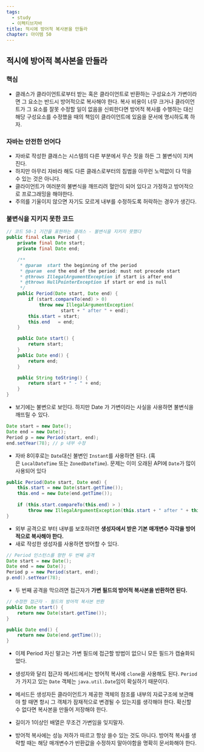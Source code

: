```yaml
---
tags:
  - study
  - 이펙티브자바
title: 적시에 방어적 복사본을 만들라
chapter: 아이템 50
---
```

## 적시에 방어적 복사본을 만들라

### 핵심
- 클래스가 클라이언트로부터 받는 혹은 클라이언트로 반환하는 구성요소가 가변이라면 그 요소는 반드시 방어적으로 복사해야 한다. 복사 비용이 너무 크거나 클라이언트가 그 요소를 잘못 수정할 일이 없음을 신뢰한다면 방어적 복사를 수행하는 대신 해당 구성요소를 수정했을 때의 책임이 클라이언트에 있음을 문서에 명시하도록 하자.

### 자바는 안전한 언어다
- 자바로 작성한 클래스는 시스템의 다른 부분에서 무슨 짓을 하든 그 불변식이 지켜진다.
- 하지만 아무리 자바라 해도 다른 클래스로부터의 침범을 아무런 노력없이 다 막을 수 있는 것은 아니다.
- 클라이언트가 여러분의 불변식을 깨뜨리려 혈안이 되어 있다고 가정하고 방어적으로 프로그래밍을 해야한다.
- 주의를 기울이지 않으면 자기도 모르게 내부를 수정하도록 허락하는 경우가 생긴다. 

### 불변식을 지키지 못한 코드
```java
// 코드 50-1 기간을 표현하는 클래스 - 불변식을 지키지 못했다
public final class Period {
    private final Date start;
    private final Date end;

    /**
     * @param  start the beginning of the period
     * @param  end the end of the period; must not precede start
     * @throws IllegalArgumentException if start is after end
     * @throws NullPointerException if start or end is null
     */
    public Period(Date start, Date end) {
        if (start.compareTo(end) > 0)
            throw new IllegalArgumentException(
                    start + " after " + end);
        this.start = start;
        this.end   = end;
    }

    public Date start() {
        return start;
    }
    public Date end() {
        return end;
    }

    public String toString() {
        return start + " - " + end;
    }
}
```
- 보기에는 불변으로 보인다. 하지만 Date 가 가변이라는 사실을 사용하면 불변식을 깨뜨릴 수 있다.
```java
Date start = new Date();
Date end = new Date();
Period p = new Period(start, end);
end.setYear(78); // p 내부 수정
```
- 자바 8이후로는 `Date`대신 불변인 `Instant`를 사용하면 된다. (혹은 `LocalDateTime` 또는 `ZonedDateTime`). 문제는 이미 오래된 API에 `Date`가 많이 사용되어 있다
```java
public Period(Date start, Date end) {
    this.start = new Date(start.getTime());
    this.end = new Date(end.getTime());
    
    if (this.start.compareTo(this.end) > ) 
        throw new IllegalArgumentException(this.start + " after " + this.end);
}
```
- 외부 공격으로 부터 내부를 보호하려면 **생성자에서 받은 기본 매개변수 각각을 방어적으로 복사해야 한다.**
 - 새로 작성한 생성자를 사용하면 방어할 수 있다.
```java
// Period 인스턴스를 향한 두 번째 공격
Date start = new Date();
Date end = new Date();
Period p = new Period(start, end);
p.end().setYear(78);
```
- 두 번째 공격을 막으려면 접근자가 **가변 필드의 방어적 복사본을 반환하면 된다.**
```java
// 수정한 접근자 - 필드의 방어적 복사본 반환
public Date start() {
    return new Date(start.getTime());
}

public Date end() {
    return new Date(end.getTime());
}
```

- 이제 Period 자신 말고는 가변 필드에 접근할 방법이 없으니 모든 필드가 캡슐화되었다.  
- 생성자와 달리 접근자 메서드에서는 방어적 복사에 `clone`을 사용해도 된다. `Period`가 가지고 있는 `Date` 객체는 `java.util.Date`임이 확실하기 때문이다.

- 메서드든 생성자든 클라이언트가 제공한 객체의 참조를 내부의 자료구조에 보관해야 할 때면 항시 그 객체가 잠재적으로 변경될 수 있는지를 생각해야 한다. 확신할 수 없다면 복사본을 만들어 저장해야 한다.
- 길이가 1이상인 배열은 무조건 가변임을 잊지말자.
- 방어적 복사에는 성능 저하가 따르고 항상 쓸수 있는 것도 아니다. 방어적 복사를 생략할 때는 해당 매개변수가 반환값을 수정하지 말아야함을 명확히 문서화해야 한다.